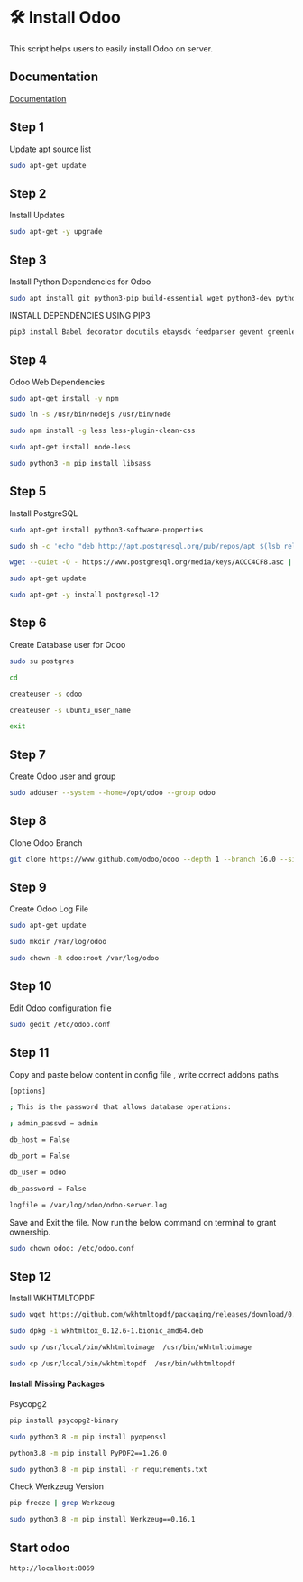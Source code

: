 
# 🛠 Install Odoo

This script helps users to easily install Odoo on server.


## Documentation

[Documentation](https://www.getopenerp.com/install-odoo-12-on-ubuntu-18-04/)


## Step 1


Update apt source list

```bash
sudo apt-get update
```

## Step 2
Install Updates

```bash
sudo apt-get -y upgrade
```

## Step 3
Install Python Dependencies for Odoo

```bash
sudo apt install git python3-pip build-essential wget python3-dev python3-venv python3-wheel libxslt-dev libzip-dev libldap2-dev libsasl2-dev python3-setuptools node-less
```

INSTALL DEPENDENCIES USING PIP3
```bash
pip3 install Babel decorator docutils ebaysdk feedparser gevent greenlet html2text Jinja2 lxml Mako MarkupSafe mock num2words ofxparse passlib Pillow psutil psycogreen psycopg2 pydot pyparsing PyPDF2 pyserial python-dateutil python-openid pytz pyusb PyYAML qrcode reportlab requests six suds-jurko vatnumber vobject Werkzeug XlsxWriter xlwt xlrd
```

## Step 4

Odoo Web Dependencies
```bash
sudo apt-get install -y npm
```


```bash
sudo ln -s /usr/bin/nodejs /usr/bin/node
```


```bash
sudo npm install -g less less-plugin-clean-css
```


```bash
sudo apt-get install node-less
```


```bash
sudo python3 -m pip install libsass
```

## Step 5
Install PostgreSQL 

```bash
sudo apt-get install python3-software-properties
```


```bash
sudo sh -c 'echo "deb http://apt.postgresql.org/pub/repos/apt $(lsb_release -cs)-pgdg main" > /etc/apt/sources.list.d/pgdg.list'
```

```bash
wget --quiet -O - https://www.postgresql.org/media/keys/ACCC4CF8.asc | sudo apt-key add -
```

```bash
sudo apt-get update
```

```bash
sudo apt-get -y install postgresql-12
```

## Step 6
Create Database user for Odoo

```bash
sudo su postgres
```

```bash
cd
```

```bash
createuser -s odoo
```

```bash
createuser -s ubuntu_user_name
```

```bash
exit
```

## Step 7

Create Odoo user and group

```bash
sudo adduser --system --home=/opt/odoo --group odoo
```

## Step 8
Clone Odoo Branch
```bash
git clone https://www.github.com/odoo/odoo --depth 1 --branch 16.0 --single-branch
```

## Step 9
Create Odoo Log File

```bash
sudo apt-get update
```

```bash
sudo mkdir /var/log/odoo
```

```bash
sudo chown -R odoo:root /var/log/odoo
```

## Step 10
Edit Odoo configuration file

```bash
sudo gedit /etc/odoo.conf
```
## Step 11

Copy and paste below content in config file , write correct addons paths

```bash
[options]

; This is the password that allows database operations:

; admin_passwd = admin

db_host = False

db_port = False

db_user = odoo

db_password = False

logfile = /var/log/odoo/odoo-server.log
```

Save and Exit the file. Now run the below command on terminal to grant ownership.
```bash
sudo chown odoo: /etc/odoo.conf
```

## Step 12

Install WKHTMLTOPDF
```bash
sudo wget https://github.com/wkhtmltopdf/packaging/releases/download/0.12.6-1/wkhtmltox_0.12.6-1.bionic_amd64.deb
```

```bash
sudo dpkg -i wkhtmltox_0.12.6-1.bionic_amd64.deb
```

```bash
sudo cp /usr/local/bin/wkhtmltoimage  /usr/bin/wkhtmltoimage
```

```bash
sudo cp /usr/local/bin/wkhtmltopdf  /usr/bin/wkhtmltopdf
```

#### Install Missing Packages

Psycopg2
```bash
pip install psycopg2-binary
```

```bash
sudo python3.8 -m pip install pyopenssl
```

```bash
python3.8 -m pip install PyPDF2==1.26.0
```

```bash
sudo python3.8 -m pip install -r requirements.txt
```

Check Werkzeug Version
```bash
pip freeze | grep Werkzeug
```

```bash
sudo python3.8 -m pip install Werkzeug==0.16.1
```

## Start odoo
```bash
http://localhost:8069
```
